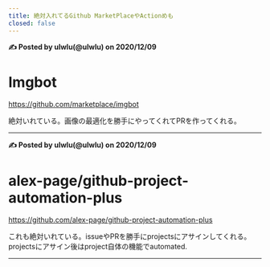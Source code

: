 ```yaml
---
title: 絶対入れてるGithub MarketPlaceやActionめも
closed: false
---
```




**✍️ Posted by ulwlu(@ulwlu) on 2020/12/09**

  # Imgbot

  https://github.com/marketplace/imgbot

  絶対いれている。画像の最適化を勝手にやってくれてPRを作ってくれる。

-----------------------------------------

**✍️ Posted by ulwlu(@ulwlu) on 2020/12/09**

  # alex-page/github-project-automation-plus

  https://github.com/alex-page/github-project-automation-plus

  これも絶対いれている。issueやPRを勝手にprojectsにアサインしてくれる。
  projectsにアサイン後はproject自体の機能でautomated.

-----------------------------------------
